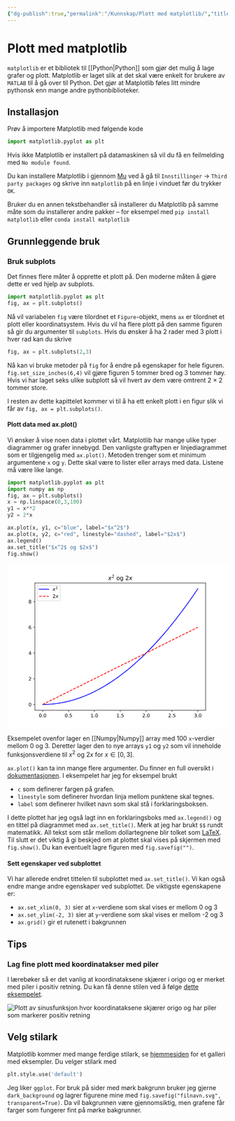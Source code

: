 ```yaml
---
{"dg-publish":true,"permalink":"/Kunnskap/Plott med matplotlib/","title":"Fine plott med matplotlib","tags":["python","it"]}
---
```



# Plott med matplotlib
`matplotlib` er et bibliotek til [[Python\|Python]] som gjør det mulig å lage grafer og plott. Matplotlib er laget slik at det skal være enkelt for brukere av `MATLAB` til å gå over til Python. Det gjør at Matplotlib føles litt mindre pythonsk enn mange andre pythonbiblioteker.

## Installasjon
Prøv å importere Matplotlib med følgende kode

```python
import matplotlib.pyplot as plt
```

Hvis ikke Matplotlib er installert på datamaskinen så vil du få en feilmelding med `No module found`. 

Du kan installere Matplotlib i gjennom [Mu](https://codewith.mu) ved å gå til `Innstillinger` → `Third party packages` og skrive inn `matplotlib` på en linje i vinduet før du trykker `OK`.

Bruker du en annen tekstbehandler så installerer du Matplotlib på samme måte som du installerer andre pakker – for eksempel med `pip install matplotlib` eller `conda install matplotlib`

## Grunnleggende bruk

### Bruk subplots
Det finnes flere måter å opprette et plott på. Den moderne måten å gjøre dette er ved hjelp av subplots.

```python
import matplotlib.pyplot as plt
fig, ax = plt.subplots()
```

Nå vil variabelen `fig` være tilordnet et `Figure`-objekt, mens `ax` er tilordnet et plott eller koordinatsystem. Hvis du vil ha flere plott på den samme figuren så gir du argumenter til `subplots`. Hvis du ønsker å ha 2 rader med 3 plott i hver rad kan du skrive

```python
fig, ax = plt.subplots(2,3)
```

Nå kan vi bruke metoder på `fig` for å endre på egenskaper for hele figuren. `fig.set_size_inches(6,4)` vil gjøre figuren 5 tommer bred og 3 tommer høy. Hvis vi har laget seks ulike subplott så vil hvert av dem være omtrent 2 $\times$ 2 tommer store.

I resten av dette kapittelet kommer vi til å ha ett enkelt plott i en figur slik vi får av `fig, ax = plt.subplots()`.

#### Plott data med ax.plot()
Vi ønsker å vise noen data i plottet vårt. Matplotlib har mange ulike typer diagrammer og grafer innebygd. Den vanligste graftypen er linjediagrammet som er tilgjengelig med `ax.plot()`. Metoden trenger som et minimum argumentene `x` og `y`. Dette skal være to lister eller arrays med data. Listene må være like lange.

```python
import matplotlib.pyplot as plt
import numpy as np
fig, ax = plt.subplots()
x = np.linspace(0,3,100)
y1 = x**2
y2 = 2*x

ax.plot(x, y1, c="blue", label="$x^2$")
ax.plot(x, y2, c="red", linestyle="dashed", label="$2x$")
ax.legend()
ax.set_title("$x^2$ og $2x$")
fig.show()
```

<svg xmlns:xlink="http://www.w3.org/1999/xlink" width="460.8pt" height="345.6pt" viewBox="0 0 460.8 345.6" xmlns="http://www.w3.org/2000/svg" version="1.1">
 <metadata>
  <rdf:RDF xmlns:dc="http://purl.org/dc/elements/1.1/" xmlns:cc="http://creativecommons.org/ns#" xmlns:rdf="http://www.w3.org/1999/02/22-rdf-syntax-ns#">
   <cc:Work>
    <dc:type rdf:resource="http://purl.org/dc/dcmitype/StillImage"/>
    <dc:date>2023-10-13T21:31:51.922222</dc:date>
    <dc:format>image/svg+xml</dc:format>
    <dc:creator>
     <cc:Agent>
      <dc:title>Matplotlib v3.6.3, https://matplotlib.org/</dc:title>
     </cc:Agent>
    </dc:creator>
   </cc:Work>
  </rdf:RDF>
 </metadata>
 <defs>
  <style type="text/css">*{stroke-linejoin: round; stroke-linecap: butt}</style>
 </defs>
 <g id="figure_1">
  <g id="patch_1">
   <path d="M 0 345.6 
L 460.8 345.6 
L 460.8 0 
L 0 0 
z
" style="fill: #ffffff"/>
  </g>
  <g id="axes_1">
   <g id="patch_2">
    <path d="M 57.6 307.584 
L 414.72 307.584 
L 414.72 41.472 
L 57.6 41.472 
z
" style="fill: #ffffff"/>
   </g>
   <g id="matplotlib.axis_1">
    <g id="xtick_1">
     <g id="line2d_1">
      <defs>
       <path id="mdde9edc3cd" d="M 0 0 
L 0 3.5 
" style="stroke: #000000; stroke-width: 0.8"/>
      </defs>
      <g>
       <use xlink:href="#mdde9edc3cd" x="73.832727" y="307.584" style="stroke: #000000; stroke-width: 0.8"/>
      </g>
     </g>
     <g id="text_1">
      <!-- 0.0 -->
      <g transform="translate(65.881165 322.182437) scale(0.1 -0.1)">
       <defs>
        <path id="DejaVuSans-30" d="M 2034 4250 
Q 1547 4250 1301 3770 
Q 1056 3291 1056 2328 
Q 1056 1369 1301 889 
Q 1547 409 2034 409 
Q 2525 409 2770 889 
Q 3016 1369 3016 2328 
Q 3016 3291 2770 3770 
Q 2525 4250 2034 4250 
z
M 2034 4750 
Q 2819 4750 3233 4129 
Q 3647 3509 3647 2328 
Q 3647 1150 3233 529 
Q 2819 -91 2034 -91 
Q 1250 -91 836 529 
Q 422 1150 422 2328 
Q 422 3509 836 4129 
Q 1250 4750 2034 4750 
z
" transform="scale(0.015625)"/>
        <path id="DejaVuSans-2e" d="M 684 794 
L 1344 794 
L 1344 0 
L 684 0 
L 684 794 
z
" transform="scale(0.015625)"/>
       </defs>
       <use xlink:href="#DejaVuSans-30"/>
       <use xlink:href="#DejaVuSans-2e" x="63.623047"/>
       <use xlink:href="#DejaVuSans-30" x="95.410156"/>
      </g>
     </g>
    </g>
    <g id="xtick_2">
     <g id="line2d_2">
      <g>
       <use xlink:href="#mdde9edc3cd" x="127.941818" y="307.584" style="stroke: #000000; stroke-width: 0.8"/>
      </g>
     </g>
     <g id="text_2">
      <!-- 0.5 -->
      <g transform="translate(119.990256 322.182437) scale(0.1 -0.1)">
       <defs>
        <path id="DejaVuSans-35" d="M 691 4666 
L 3169 4666 
L 3169 4134 
L 1269 4134 
L 1269 2991 
Q 1406 3038 1543 3061 
Q 1681 3084 1819 3084 
Q 2600 3084 3056 2656 
Q 3513 2228 3513 1497 
Q 3513 744 3044 326 
Q 2575 -91 1722 -91 
Q 1428 -91 1123 -41 
Q 819 9 494 109 
L 494 744 
Q 775 591 1075 516 
Q 1375 441 1709 441 
Q 2250 441 2565 725 
Q 2881 1009 2881 1497 
Q 2881 1984 2565 2268 
Q 2250 2553 1709 2553 
Q 1456 2553 1204 2497 
Q 953 2441 691 2322 
L 691 4666 
z
" transform="scale(0.015625)"/>
       </defs>
       <use xlink:href="#DejaVuSans-30"/>
       <use xlink:href="#DejaVuSans-2e" x="63.623047"/>
       <use xlink:href="#DejaVuSans-35" x="95.410156"/>
      </g>
     </g>
    </g>
    <g id="xtick_3">
     <g id="line2d_3">
      <g>
       <use xlink:href="#mdde9edc3cd" x="182.050909" y="307.584" style="stroke: #000000; stroke-width: 0.8"/>
      </g>
     </g>
     <g id="text_3">
      <!-- 1.0 -->
      <g transform="translate(174.099347 322.182437) scale(0.1 -0.1)">
       <defs>
        <path id="DejaVuSans-31" d="M 794 531 
L 1825 531 
L 1825 4091 
L 703 3866 
L 703 4441 
L 1819 4666 
L 2450 4666 
L 2450 531 
L 3481 531 
L 3481 0 
L 794 0 
L 794 531 
z
" transform="scale(0.015625)"/>
       </defs>
       <use xlink:href="#DejaVuSans-31"/>
       <use xlink:href="#DejaVuSans-2e" x="63.623047"/>
       <use xlink:href="#DejaVuSans-30" x="95.410156"/>
      </g>
     </g>
    </g>
    <g id="xtick_4">
     <g id="line2d_4">
      <g>
       <use xlink:href="#mdde9edc3cd" x="236.16" y="307.584" style="stroke: #000000; stroke-width: 0.8"/>
      </g>
     </g>
     <g id="text_4">
      <!-- 1.5 -->
      <g transform="translate(228.208438 322.182437) scale(0.1 -0.1)">
       <use xlink:href="#DejaVuSans-31"/>
       <use xlink:href="#DejaVuSans-2e" x="63.623047"/>
       <use xlink:href="#DejaVuSans-35" x="95.410156"/>
      </g>
     </g>
    </g>
    <g id="xtick_5">
     <g id="line2d_5">
      <g>
       <use xlink:href="#mdde9edc3cd" x="290.269091" y="307.584" style="stroke: #000000; stroke-width: 0.8"/>
      </g>
     </g>
     <g id="text_5">
      <!-- 2.0 -->
      <g transform="translate(282.317528 322.182437) scale(0.1 -0.1)">
       <defs>
        <path id="DejaVuSans-32" d="M 1228 531 
L 3431 531 
L 3431 0 
L 469 0 
L 469 531 
Q 828 903 1448 1529 
Q 2069 2156 2228 2338 
Q 2531 2678 2651 2914 
Q 2772 3150 2772 3378 
Q 2772 3750 2511 3984 
Q 2250 4219 1831 4219 
Q 1534 4219 1204 4116 
Q 875 4013 500 3803 
L 500 4441 
Q 881 4594 1212 4672 
Q 1544 4750 1819 4750 
Q 2544 4750 2975 4387 
Q 3406 4025 3406 3419 
Q 3406 3131 3298 2873 
Q 3191 2616 2906 2266 
Q 2828 2175 2409 1742 
Q 1991 1309 1228 531 
z
" transform="scale(0.015625)"/>
       </defs>
       <use xlink:href="#DejaVuSans-32"/>
       <use xlink:href="#DejaVuSans-2e" x="63.623047"/>
       <use xlink:href="#DejaVuSans-30" x="95.410156"/>
      </g>
     </g>
    </g>
    <g id="xtick_6">
     <g id="line2d_6">
      <g>
       <use xlink:href="#mdde9edc3cd" x="344.378182" y="307.584" style="stroke: #000000; stroke-width: 0.8"/>
      </g>
     </g>
     <g id="text_6">
      <!-- 2.5 -->
      <g transform="translate(336.426619 322.182437) scale(0.1 -0.1)">
       <use xlink:href="#DejaVuSans-32"/>
       <use xlink:href="#DejaVuSans-2e" x="63.623047"/>
       <use xlink:href="#DejaVuSans-35" x="95.410156"/>
      </g>
     </g>
    </g>
    <g id="xtick_7">
     <g id="line2d_7">
      <g>
       <use xlink:href="#mdde9edc3cd" x="398.487273" y="307.584" style="stroke: #000000; stroke-width: 0.8"/>
      </g>
     </g>
     <g id="text_7">
      <!-- 3.0 -->
      <g transform="translate(390.53571 322.182437) scale(0.1 -0.1)">
       <defs>
        <path id="DejaVuSans-33" d="M 2597 2516 
Q 3050 2419 3304 2112 
Q 3559 1806 3559 1356 
Q 3559 666 3084 287 
Q 2609 -91 1734 -91 
Q 1441 -91 1130 -33 
Q 819 25 488 141 
L 488 750 
Q 750 597 1062 519 
Q 1375 441 1716 441 
Q 2309 441 2620 675 
Q 2931 909 2931 1356 
Q 2931 1769 2642 2001 
Q 2353 2234 1838 2234 
L 1294 2234 
L 1294 2753 
L 1863 2753 
Q 2328 2753 2575 2939 
Q 2822 3125 2822 3475 
Q 2822 3834 2567 4026 
Q 2313 4219 1838 4219 
Q 1578 4219 1281 4162 
Q 984 4106 628 3988 
L 628 4550 
Q 988 4650 1302 4700 
Q 1616 4750 1894 4750 
Q 2613 4750 3031 4423 
Q 3450 4097 3450 3541 
Q 3450 3153 3228 2886 
Q 3006 2619 2597 2516 
z
" transform="scale(0.015625)"/>
       </defs>
       <use xlink:href="#DejaVuSans-33"/>
       <use xlink:href="#DejaVuSans-2e" x="63.623047"/>
       <use xlink:href="#DejaVuSans-30" x="95.410156"/>
      </g>
     </g>
    </g>
   </g>
   <g id="matplotlib.axis_2">
    <g id="ytick_1">
     <g id="line2d_8">
      <defs>
       <path id="m98933f943c" d="M 0 0 
L -3.5 0 
" style="stroke: #000000; stroke-width: 0.8"/>
      </defs>
      <g>
       <use xlink:href="#m98933f943c" x="57.6" y="295.488" style="stroke: #000000; stroke-width: 0.8"/>
      </g>
     </g>
     <g id="text_8">
      <!-- 0 -->
      <g transform="translate(44.2375 299.287219) scale(0.1 -0.1)">
       <use xlink:href="#DejaVuSans-30"/>
      </g>
     </g>
    </g>
    <g id="ytick_2">
     <g id="line2d_9">
      <g>
       <use xlink:href="#m98933f943c" x="57.6" y="241.728" style="stroke: #000000; stroke-width: 0.8"/>
      </g>
     </g>
     <g id="text_9">
      <!-- 2 -->
      <g transform="translate(44.2375 245.527219) scale(0.1 -0.1)">
       <use xlink:href="#DejaVuSans-32"/>
      </g>
     </g>
    </g>
    <g id="ytick_3">
     <g id="line2d_10">
      <g>
       <use xlink:href="#m98933f943c" x="57.6" y="187.968" style="stroke: #000000; stroke-width: 0.8"/>
      </g>
     </g>
     <g id="text_10">
      <!-- 4 -->
      <g transform="translate(44.2375 191.767219) scale(0.1 -0.1)">
       <defs>
        <path id="DejaVuSans-34" d="M 2419 4116 
L 825 1625 
L 2419 1625 
L 2419 4116 
z
M 2253 4666 
L 3047 4666 
L 3047 1625 
L 3713 1625 
L 3713 1100 
L 3047 1100 
L 3047 0 
L 2419 0 
L 2419 1100 
L 313 1100 
L 313 1709 
L 2253 4666 
z
" transform="scale(0.015625)"/>
       </defs>
       <use xlink:href="#DejaVuSans-34"/>
      </g>
     </g>
    </g>
    <g id="ytick_4">
     <g id="line2d_11">
      <g>
       <use xlink:href="#m98933f943c" x="57.6" y="134.208" style="stroke: #000000; stroke-width: 0.8"/>
      </g>
     </g>
     <g id="text_11">
      <!-- 6 -->
      <g transform="translate(44.2375 138.007219) scale(0.1 -0.1)">
       <defs>
        <path id="DejaVuSans-36" d="M 2113 2584 
Q 1688 2584 1439 2293 
Q 1191 2003 1191 1497 
Q 1191 994 1439 701 
Q 1688 409 2113 409 
Q 2538 409 2786 701 
Q 3034 994 3034 1497 
Q 3034 2003 2786 2293 
Q 2538 2584 2113 2584 
z
M 3366 4563 
L 3366 3988 
Q 3128 4100 2886 4159 
Q 2644 4219 2406 4219 
Q 1781 4219 1451 3797 
Q 1122 3375 1075 2522 
Q 1259 2794 1537 2939 
Q 1816 3084 2150 3084 
Q 2853 3084 3261 2657 
Q 3669 2231 3669 1497 
Q 3669 778 3244 343 
Q 2819 -91 2113 -91 
Q 1303 -91 875 529 
Q 447 1150 447 2328 
Q 447 3434 972 4092 
Q 1497 4750 2381 4750 
Q 2619 4750 2861 4703 
Q 3103 4656 3366 4563 
z
" transform="scale(0.015625)"/>
       </defs>
       <use xlink:href="#DejaVuSans-36"/>
      </g>
     </g>
    </g>
    <g id="ytick_5">
     <g id="line2d_12">
      <g>
       <use xlink:href="#m98933f943c" x="57.6" y="80.448" style="stroke: #000000; stroke-width: 0.8"/>
      </g>
     </g>
     <g id="text_12">
      <!-- 8 -->
      <g transform="translate(44.2375 84.247219) scale(0.1 -0.1)">
       <defs>
        <path id="DejaVuSans-38" d="M 2034 2216 
Q 1584 2216 1326 1975 
Q 1069 1734 1069 1313 
Q 1069 891 1326 650 
Q 1584 409 2034 409 
Q 2484 409 2743 651 
Q 3003 894 3003 1313 
Q 3003 1734 2745 1975 
Q 2488 2216 2034 2216 
z
M 1403 2484 
Q 997 2584 770 2862 
Q 544 3141 544 3541 
Q 544 4100 942 4425 
Q 1341 4750 2034 4750 
Q 2731 4750 3128 4425 
Q 3525 4100 3525 3541 
Q 3525 3141 3298 2862 
Q 3072 2584 2669 2484 
Q 3125 2378 3379 2068 
Q 3634 1759 3634 1313 
Q 3634 634 3220 271 
Q 2806 -91 2034 -91 
Q 1263 -91 848 271 
Q 434 634 434 1313 
Q 434 1759 690 2068 
Q 947 2378 1403 2484 
z
M 1172 3481 
Q 1172 3119 1398 2916 
Q 1625 2713 2034 2713 
Q 2441 2713 2670 2916 
Q 2900 3119 2900 3481 
Q 2900 3844 2670 4047 
Q 2441 4250 2034 4250 
Q 1625 4250 1398 4047 
Q 1172 3844 1172 3481 
z
" transform="scale(0.015625)"/>
       </defs>
       <use xlink:href="#DejaVuSans-38"/>
      </g>
     </g>
    </g>
   </g>
   <g id="line2d_13">
    <path d="M 73.832727 295.488 
L 77.112066 295.463317 
L 80.391405 295.389267 
L 83.670744 295.265851 
L 86.950083 295.093069 
L 90.229421 294.87092 
L 93.50876 294.599405 
L 96.788099 294.278523 
L 100.067438 293.908275 
L 103.346777 293.488661 
L 106.626116 293.01968 
L 109.905455 292.501333 
L 113.184793 291.93362 
L 116.464132 291.31654 
L 119.743471 290.650094 
L 123.02281 289.934281 
L 126.302149 289.169102 
L 129.581488 288.354556 
L 132.860826 287.490645 
L 136.140165 286.577366 
L 139.419504 285.614722 
L 142.698843 284.602711 
L 145.978182 283.541333 
L 149.257521 282.43059 
L 152.53686 281.270479 
L 155.816198 280.061003 
L 159.095537 278.80216 
L 162.374876 277.49395 
L 165.654215 276.136375 
L 168.933554 274.729433 
L 172.212893 273.273124 
L 175.492231 271.767449 
L 178.77157 270.212408 
L 182.050909 268.608 
L 185.330248 266.954226 
L 188.609587 265.251085 
L 191.888926 263.498579 
L 195.168264 261.696705 
L 198.447603 259.845466 
L 201.726942 257.94486 
L 205.006281 255.994887 
L 208.28562 253.995548 
L 211.564959 251.946843 
L 214.844298 249.848771 
L 218.123636 247.701333 
L 221.402975 245.504529 
L 224.682314 243.258358 
L 227.961653 240.962821 
L 231.240992 238.617917 
L 234.520331 236.223647 
L 237.799669 233.780011 
L 241.079008 231.287008 
L 244.358347 228.744639 
L 247.637686 226.152904 
L 250.917025 223.511802 
L 254.196364 220.821333 
L 257.475702 218.081499 
L 260.755041 215.292298 
L 264.03438 212.45373 
L 267.313719 209.565796 
L 270.593058 206.628496 
L 273.872397 203.641829 
L 277.151736 200.605796 
L 280.431074 197.520397 
L 283.710413 194.385631 
L 286.989752 191.201499 
L 290.269091 187.968 
L 293.54843 184.685135 
L 296.827769 181.352904 
L 300.107107 177.971306 
L 303.386446 174.540342 
L 306.665785 171.060011 
L 309.945124 167.530314 
L 313.224463 163.951251 
L 316.503802 160.322821 
L 319.78314 156.645025 
L 323.062479 152.917862 
L 326.341818 149.141333 
L 329.621157 145.315438 
L 332.900496 141.440176 
L 336.179835 137.515548 
L 339.459174 133.541554 
L 342.738512 129.518193 
L 346.017851 125.445466 
L 349.29719 121.323372 
L 352.576529 117.151912 
L 355.855868 112.931085 
L 359.135207 108.660893 
L 362.414545 104.341333 
L 365.693884 99.972408 
L 368.973223 95.554116 
L 372.252562 91.086457 
L 375.531901 86.569433 
L 378.81124 82.003041 
L 382.090579 77.387284 
L 385.369917 72.72216 
L 388.649256 68.007669 
L 391.928595 63.243813 
L 395.207934 58.43059 
L 398.487273 53.568 
" clip-path="url(#pc6e8befb7d)" style="fill: none; stroke: #0000ff; stroke-width: 1.5; stroke-linecap: square"/>
   </g>
   <g id="line2d_14">
    <path d="M 73.832727 295.488 
L 77.112066 293.858909 
L 80.391405 292.229818 
L 83.670744 290.600727 
L 86.950083 288.971636 
L 90.229421 287.342545 
L 93.50876 285.713455 
L 96.788099 284.084364 
L 100.067438 282.455273 
L 103.346777 280.826182 
L 106.626116 279.197091 
L 109.905455 277.568 
L 113.184793 275.938909 
L 116.464132 274.309818 
L 119.743471 272.680727 
L 123.02281 271.051636 
L 126.302149 269.422545 
L 129.581488 267.793455 
L 132.860826 266.164364 
L 136.140165 264.535273 
L 139.419504 262.906182 
L 142.698843 261.277091 
L 145.978182 259.648 
L 149.257521 258.018909 
L 152.53686 256.389818 
L 155.816198 254.760727 
L 159.095537 253.131636 
L 162.374876 251.502545 
L 165.654215 249.873455 
L 168.933554 248.244364 
L 172.212893 246.615273 
L 175.492231 244.986182 
L 178.77157 243.357091 
L 182.050909 241.728 
L 185.330248 240.098909 
L 188.609587 238.469818 
L 191.888926 236.840727 
L 195.168264 235.211636 
L 198.447603 233.582545 
L 201.726942 231.953455 
L 205.006281 230.324364 
L 208.28562 228.695273 
L 211.564959 227.066182 
L 214.844298 225.437091 
L 218.123636 223.808 
L 221.402975 222.178909 
L 224.682314 220.549818 
L 227.961653 218.920727 
L 231.240992 217.291636 
L 234.520331 215.662545 
L 237.799669 214.033455 
L 241.079008 212.404364 
L 244.358347 210.775273 
L 247.637686 209.146182 
L 250.917025 207.517091 
L 254.196364 205.888 
L 257.475702 204.258909 
L 260.755041 202.629818 
L 264.03438 201.000727 
L 267.313719 199.371636 
L 270.593058 197.742545 
L 273.872397 196.113455 
L 277.151736 194.484364 
L 280.431074 192.855273 
L 283.710413 191.226182 
L 286.989752 189.597091 
L 290.269091 187.968 
L 293.54843 186.338909 
L 296.827769 184.709818 
L 300.107107 183.080727 
L 303.386446 181.451636 
L 306.665785 179.822545 
L 309.945124 178.193455 
L 313.224463 176.564364 
L 316.503802 174.935273 
L 319.78314 173.306182 
L 323.062479 171.677091 
L 326.341818 170.048 
L 329.621157 168.418909 
L 332.900496 166.789818 
L 336.179835 165.160727 
L 339.459174 163.531636 
L 342.738512 161.902545 
L 346.017851 160.273455 
L 349.29719 158.644364 
L 352.576529 157.015273 
L 355.855868 155.386182 
L 359.135207 153.757091 
L 362.414545 152.128 
L 365.693884 150.498909 
L 368.973223 148.869818 
L 372.252562 147.240727 
L 375.531901 145.611636 
L 378.81124 143.982545 
L 382.090579 142.353455 
L 385.369917 140.724364 
L 388.649256 139.095273 
L 391.928595 137.466182 
L 395.207934 135.837091 
L 398.487273 134.208 
" clip-path="url(#pc6e8befb7d)" style="fill: none; stroke-dasharray: 5.55,2.4; stroke-dashoffset: 0; stroke: #ff0000; stroke-width: 1.5"/>
   </g>
   <g id="patch_3">
    <path d="M 57.6 307.584 
L 57.6 41.472 
" style="fill: none; stroke: #000000; stroke-width: 0.8; stroke-linejoin: miter; stroke-linecap: square"/>
   </g>
   <g id="patch_4">
    <path d="M 414.72 307.584 
L 414.72 41.472 
" style="fill: none; stroke: #000000; stroke-width: 0.8; stroke-linejoin: miter; stroke-linecap: square"/>
   </g>
   <g id="patch_5">
    <path d="M 57.6 307.584 
L 414.72 307.584 
" style="fill: none; stroke: #000000; stroke-width: 0.8; stroke-linejoin: miter; stroke-linecap: square"/>
   </g>
   <g id="patch_6">
    <path d="M 57.6 41.472 
L 414.72 41.472 
" style="fill: none; stroke: #000000; stroke-width: 0.8; stroke-linejoin: miter; stroke-linecap: square"/>
   </g>
   <g id="text_13">
    <!-- $x^2$ og $2x$ -->
    <g transform="translate(210.84 35.472) scale(0.12 -0.12)">
     <defs>
      <path id="DejaVuSans-Oblique-78" d="M 3841 3500 
L 2234 1784 
L 3219 0 
L 2559 0 
L 1819 1388 
L 531 0 
L -166 0 
L 1556 1844 
L 641 3500 
L 1300 3500 
L 1972 2234 
L 3144 3500 
L 3841 3500 
z
" transform="scale(0.015625)"/>
      <path id="DejaVuSans-20" transform="scale(0.015625)"/>
      <path id="DejaVuSans-6f" d="M 1959 3097 
Q 1497 3097 1228 2736 
Q 959 2375 959 1747 
Q 959 1119 1226 758 
Q 1494 397 1959 397 
Q 2419 397 2687 759 
Q 2956 1122 2956 1747 
Q 2956 2369 2687 2733 
Q 2419 3097 1959 3097 
z
M 1959 3584 
Q 2709 3584 3137 3096 
Q 3566 2609 3566 1747 
Q 3566 888 3137 398 
Q 2709 -91 1959 -91 
Q 1206 -91 779 398 
Q 353 888 353 1747 
Q 353 2609 779 3096 
Q 1206 3584 1959 3584 
z
" transform="scale(0.015625)"/>
      <path id="DejaVuSans-67" d="M 2906 1791 
Q 2906 2416 2648 2759 
Q 2391 3103 1925 3103 
Q 1463 3103 1205 2759 
Q 947 2416 947 1791 
Q 947 1169 1205 825 
Q 1463 481 1925 481 
Q 2391 481 2648 825 
Q 2906 1169 2906 1791 
z
M 3481 434 
Q 3481 -459 3084 -895 
Q 2688 -1331 1869 -1331 
Q 1566 -1331 1297 -1286 
Q 1028 -1241 775 -1147 
L 775 -588 
Q 1028 -725 1275 -790 
Q 1522 -856 1778 -856 
Q 2344 -856 2625 -561 
Q 2906 -266 2906 331 
L 2906 616 
Q 2728 306 2450 153 
Q 2172 0 1784 0 
Q 1141 0 747 490 
Q 353 981 353 1791 
Q 353 2603 747 3093 
Q 1141 3584 1784 3584 
Q 2172 3584 2450 3431 
Q 2728 3278 2906 2969 
L 2906 3500 
L 3481 3500 
L 3481 434 
z
" transform="scale(0.015625)"/>
     </defs>
     <use xlink:href="#DejaVuSans-Oblique-78" transform="translate(0 0.765625)"/>
     <use xlink:href="#DejaVuSans-32" transform="translate(63.645833 39.046875) scale(0.7)"/>
     <use xlink:href="#DejaVuSans-20" transform="translate(110.916341 0.765625)"/>
     <use xlink:href="#DejaVuSans-6f" transform="translate(142.703451 0.765625)"/>
     <use xlink:href="#DejaVuSans-67" transform="translate(203.885091 0.765625)"/>
     <use xlink:href="#DejaVuSans-20" transform="translate(267.361654 0.765625)"/>
     <use xlink:href="#DejaVuSans-32" transform="translate(299.148763 0.765625)"/>
     <use xlink:href="#DejaVuSans-Oblique-78" transform="translate(362.77181 0.765625)"/>
    </g>
   </g>
   <g id="legend_1">
    <g id="patch_7">
     <path d="M 64.6 78.82825 
L 108.9 78.82825 
Q 110.9 78.82825 110.9 76.82825 
L 110.9 48.472 
Q 110.9 46.472 108.9 46.472 
L 64.6 46.472 
Q 62.6 46.472 62.6 48.472 
L 62.6 76.82825 
Q 62.6 78.82825 64.6 78.82825 
z
" style="fill: #ffffff; opacity: 0.8; stroke: #cccccc; stroke-linejoin: miter"/>
    </g>
    <g id="line2d_15">
     <path d="M 66.6 54.570437 
L 76.6 54.570437 
L 86.6 54.570437 
" style="fill: none; stroke: #0000ff; stroke-width: 1.5; stroke-linecap: square"/>
    </g>
    <g id="text_14">
     <!-- $x^2$ -->
     <g transform="translate(94.6 58.070437) scale(0.1 -0.1)">
      <use xlink:href="#DejaVuSans-Oblique-78" transform="translate(0 0.765625)"/>
      <use xlink:href="#DejaVuSans-32" transform="translate(63.645833 39.046875) scale(0.7)"/>
     </g>
    </g>
    <g id="line2d_16">
     <path d="M 66.6 69.248562 
L 76.6 69.248562 
L 86.6 69.248562 
" style="fill: none; stroke-dasharray: 5.55,2.4; stroke-dashoffset: 0; stroke: #ff0000; stroke-width: 1.5"/>
    </g>
    <g id="text_15">
     <!-- $2x$ -->
     <g transform="translate(94.6 72.748562) scale(0.1 -0.1)">
      <use xlink:href="#DejaVuSans-32" transform="translate(0 0.78125)"/>
      <use xlink:href="#DejaVuSans-Oblique-78" transform="translate(63.623047 0.78125)"/>
     </g>
    </g>
   </g>
  </g>
 </g>
 <defs>
  <clipPath id="pc6e8befb7d">
   <rect x="57.6" y="41.472" width="357.12" height="266.112"/>
  </clipPath>
 </defs>
</svg>


Eksempelet ovenfor lager en [[Numpy\|Numpy]] array med 100 `x`-verdier mellom 0 og 3. Deretter lager den to nye arrays `y1` og `y2` som vil inneholde funksjonsverdiene til $x^{2}$ og $2x$ for $x \in [0,3]$. 

`ax.plot()` kan ta inn mange flere argumenter. Du finner en full oversikt i [dokumentasjonen](https://matplotlib.org/stable/api/_as_gen/matplotlib.axes.Axes.plot.html). I eksempelet har jeg for eksempel brukt 
- `c` som definerer fargen på grafen.
- `linestyle` som definerer hvordan linja mellom punktene skal tegnes.
- `label` som definerer hvilket navn som skal stå i forklaringsboksen.

I dette plottet har jeg også lagt inn en forklaringsboks med `ax.legend()` og en tittel på diagrammet med `ax.set_title()`. Merk at jeg har brukt `$$` rundt matematikk. All tekst som står mellom dollartegnene blir tolket som [LaTeX](https://www.mn.uio.no/ifi/tjenester/it/hjelp/latex/latex-for-nybegynnere.pdf). Til slutt er det viktig å gi beskjed om at plottet skal vises på skjermen med `fig.show()`. Du kan eventuelt lagre figuren med `fig.savefig("")`.

#### Sett egenskaper ved subplottet
Vi har allerede endret tittelen til subplottet med `ax.set_title()`. Vi kan også endre mange andre egenskaper ved subplottet. De viktigste egenskapene er:
- `ax.set_xlim(0, 3)` sier at `x`-verdiene som skal vises er mellom 0 og 3
- `ax.set_ylim(-2, 3)` sier at `y`-verdiene som skal vises er mellom -2 og 3
- `ax.grid()` gir et rutenett i bakgrunnen

## Tips

### Lag fine plott med koordinatakser med piler
I lærebøker så er det vanlig at koordinataksene skjærer i origo og er merket med piler i positiv retning. Du kan få denne stilen ved å følge [dette eksempelet](https://matplotlib.org/3.3.4/gallery/recipes/centered_spines_with_arrows.html).

![Plott av sinusfunksjon hvor koordinataksene skjærer origo og har piler som markerer positiv retning](https://matplotlib.org/3.3.4/_images/sphx_glr_centered_spines_with_arrows_001.png)

## Velg stilark
Matplotlib kommer med mange ferdige stilark, se [hjemmesiden](https://matplotlib.org/stable/gallery/style_sheets/style_sheets_reference.html) for et galleri med eksempler. Du velger stilark med

```python
plt.style.use('default')
```

Jeg liker `ggplot`. For bruk på sider med mørk bakgrunn bruker jeg gjerne `dark_background` og lagrer figurene mine med `fig.savefig("filnavn.svg", transparent=True)`. Da vil bakgrunnen være gjennomsiktig, men grafene får farger som fungerer fint på mørke bakgrunner.
